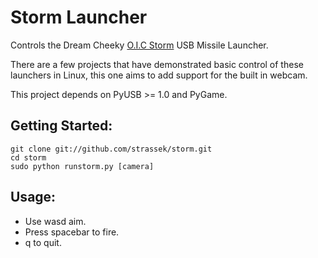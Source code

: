 # Storm Launcher

Controls the Dream Cheeky [O.I.C Storm](http://www.dreamcheeky.com/storm-oic-missile-launcher) USB Missile Launcher.  

There are a few projects that have demonstrated basic control 
of these launchers in Linux, this one aims to add support for 
the built in webcam.

This project depends on PyUSB >= 1.0 and PyGame.

## Getting Started:

    git clone git://github.com/strassek/storm.git
    cd storm
    sudo python runstorm.py [camera]

## Usage:

* Use wasd aim.
* Press spacebar to fire.
* q to quit.
